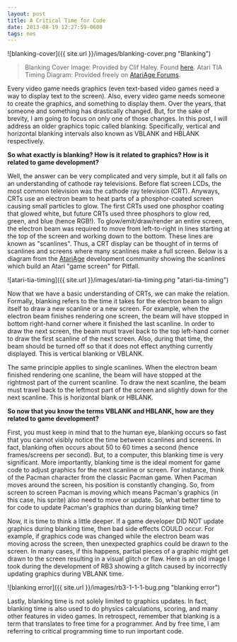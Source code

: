 ```yaml
---
layout: post
title: A Critical Time for Code
date: 2013-08-19 12:27:59-0600
tags: nes
---
```


![blanking-cover]({{ site.url }}/images/blanking-cover.png "Blanking")

> Blanking Cover Image: Provided by Clif Haley. Found [here](http://clifhaley.com/2012/12/09/colored-line-drawings-in-photoshop/writers-block).
Atari TIA Timing Diagram: Provided freely on [AtariAge Forums](http://atariage.com/forums/index.php).

Every video game needs graphics (even text-based video games need a way to display text to the screen). Also, every video game needs someone to create the graphics, and something to display them. Over the years, that someone and something has drastically changed. But, for the sake of brevity, I am going to focus on only one of those changes. In this post, I will address an older graphics topic called blanking. Specifically, vertical and horizontal blanking intervals also known as VBLANK and HBLANK respectively.

**So what exactly is blanking? How is it related to graphics? How is it related to game development?**

Well, the answer can be very complicated and very simple, but it all falls on an understanding of cathode ray televisions. Before flat screen LCDs, the most common television was the cathode ray television (CRT). Anyways, CRTs use an electron beam to heat parts of a phosphor-coated screen causing small particles to glow. The first CRTs used one phosphor coating that glowed white, but future CRTs used three phosphors to glow red, green, and blue (hence RGB!). To glow/emit/draw/render an entire screen, the electron beam was required to move from left-to-right in lines starting at the top of the screen and working down to the bottom. These lines are known as "scanlines". Thus, a CRT display can be thought of in terms of scanlines and screens where many scanlines make a full screen. Below is a diagram from the [AtariAge](http://atariage.com) development community showing the scanlines which build an Atari "game screen" for Pitfall.

![atari-tia-timing]({{ site.url }}/images/atari-tia-timing.png "atari-tia-timing")

Now that we have a basic understanding of CRTs, we can make the relation. Formally, blanking refers to the time it takes for the electron beam to align itself to draw a new scanline or a new screen. For example, when the electron beam finishes rendering one screen, the beam will have stopped in bottom right-hand corner where it finished the last scanline. In order to draw the next screen, the beam must travel back to the top left-hand corner to draw the first scanline of the next screen. Also, during that time, the beam should be turned off so that it does not effect anything currently displayed. This is vertical blanking or VBLANK.

The same principle applies to single scanlines. When the electron beam finished rendering one scanline, the beam will have stopped at the rightmost part of the current scanline. To draw the next scanline, the beam must travel back to the leftmost part of the screen and slightly down for the next scanline. This is horizontal blank or HBLANK.

**So now that you know the terms VBLANK and HBLANK, how are they related to game development?**

First, you must keep in mind that to the human eye, blanking occurs so fast that you cannot visibly notice the time between scanlines and screens. In fact, blanking often occurs about 50 to 60 times a second (hence frames/screens per second). But, to a computer, this blanking time is very significant. More importantly, blanking time is the ideal moment for game code to adjust graphics for the next scanline or screen. For instance, think of the Pacman character from the classic Pacman game. When Pacman moves around the screen, his position is constantly changing. So, from screen to screen Pacman is moving which means Pacman's graphics (in this case, his sprite) also need to move or update. So, what better time to for code to update Pacman's graphics than during blanking time?

Now, it is time to think a little deeper. If a game developer DID NOT update graphics during blanking time, then bad side effects COULD occur. For example, if graphics code was changed while the electron beam was moving across the screen, then unexpected graphics could be drawn to the screen. In many cases, if this happens, partial pieces of a graphic might get drawn to the screen resulting in a visual glitch or flaw. Here is an old image I took during the development of RB3 showing a glitch caused by incorrectly updating graphics during VBLANK time.

![blanking error]({{ site.url }}/images/rb3-1-1-1-bug.png "blanking error")

Lastly, blanking time is not solely limited to graphics updates. In fact, blanking time is also used to do physics calculations, scoring, and many other features in video games. In retrospect, remember that blanking is a term that translates to free time for a programmer. And by free time, I am referring to critical programming time to run important code.